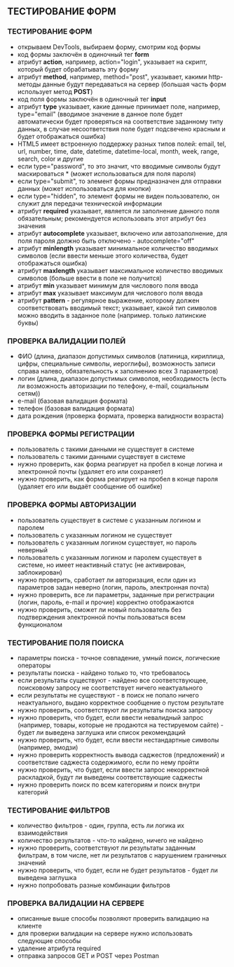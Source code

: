 ## ТЕСТИРОВАНИЕ ФОРМ

### ТЕСТИРОВАНИЕ ФОРМ
* открываем DevTools, выбираем форму, смотрим код формы
* код формы заключён в одиночный тег **form**
* атрибут **action**, например, action="login", указывает на скрипт, который будет обрабатывать эту форму
* атрибут **method**, например, method="post", указывает, какими http-методы данные будут передаваться на сервер (большая часть форм использует метод **POST**)
* код поля формы заключён в одиночный тег **input**
* атрибут **type** указывает, какие данные принимает поле, например, type="email" (вводимое значение в данное поле будет автоматически будет проверяться на соответствие заданному типу данных, в случае несоответствия поле будет подсвечено красным и будет отображаться ошибка)
* HTML5 имеет встроенную поддержку разных типов полей: email, tel, url, number, time, date, datetime, datetime-local, month, week, range, search, color и другие
* если type="password", то это значит, что вводимые символы будут маскироваться * (может использоваться для поля пароля)
* если type="submit", то элемент формы предназначен для отправки данных (может использоваться для кнопки)
* если type="hidden", то элемент формы не виден пользователю, он служит для передачи технической информации
* атрибут **required** указывает, является ли заполнение данного поля обязательным; рекомендуется использовать этот атрибут без значения
* атрибут **autocomplete** указывает, включено или автозаполнение, для поля пароля должно быть отключено - autocomplete="off"
* атрибут **minlength** указывает минимальное количество вводимых символов (если ввести меньше этого количества, будет отображаться ошибка)
* атрибут **maxlength** указывает максимальное количество вводимых символов (больше ввести в поле не получится)
* атрибут **min** указывает минимум для числового поля ввода
* атрибут **max** указывает максимум для числового поля ввода
* атрибут **pattern** - регулярное выражение, которому должен соответствовать вводимый текст; указывает, какой тип символов можно вводить в заданное поле (например. только латинские буквы)

### ПРОВЕРКА ВАЛИДАЦИИ ПОЛЕЙ
* ФИО (длина, диапазон допустимых символов (латиница, кириллица, цифры, специальные символы, иероглифы), возможность записи справа налево, обязательность к заполнению всех 3 параметров)
* логин (длина, диапазон допустимых символов, необходимость (есть ли возможность авторизации по телефону, e-mail, социальным сетям))
* e-mail (базовая валидация формата)
* телефон (базовая валидация формата)
* дата рождения (проверка формата, проверка валидности возраста)

### ПРОВЕРКА ФОРМЫ РЕГИСТРАЦИИ
* пользователь с такими данными не существует в системе
* пользователь с такими данными существует в системе
* нужно проверить, как форма реагирует на пробел в конце логина и электронной почты (удаляет его или сохраняет)
* нужно проверить, как форма реагирует на пробел в конце пароля (удаляет его или выдаёт сообщение об ошибке)

### ПРОВЕРКА ФОРМЫ АВТОРИЗАЦИИ
* пользователь существует в системе с указанным логином и паролем
* пользователь с указанным логином не существует
* пользователь с указанным логином существует, но пароль неверный
* пользователь с указанным логином и паролем существует в системе, но имеет неактивный статус (не активирован, заблокирован)
* нужно проверить, сработает ли авторизация, если один из параметров задан неверно (логин, пароль, электронная почта)
* нужно проверить, все ли параметры, заданные при регистрации (логин, пароль, e-mail и прочие) корректно отображаются
* нужно проверить, сможет ли новый пользователь без подтверждения электронной почты пользоваться всем функционалом

### ТЕСТИРОВАНИЕ ПОЛЯ ПОИСКА
* параметры поиска - точное совпадение, умный поиск, логические операторы
* результаты поиска - найдено только то, что требовалось
* если результаты существуют - найдено все соответствующее, поисковому запросу не соответствует ничего неактуального
* если результаты не существуют - в поиск не попало ничего неактуального, выдано корректное сообщение о пустом результате
* нужно проверить, соответствуют ли результаты поиска запросу
* нужно проверить, что будет, если ввести невалидный запрос (например, товары, которые не продаются на тестируемом сайте) - будет ли выведена заглушка или список рекомендаций
* нужно проверить, что будет, если ввести нестандартные символы (например, эмодзи)
* нужно проверить корректность вывода саджестов (предложений) и соответствие саджеста содержимого, если по нему пройти
* нужно проверить, что будет, если ввести запрос некорректной раскладкой, будут ли выведены соответствующие саджесты
* нужно проверить поиск по всем категориям и поиск внутри категорий

### ТЕСТИРОВАНИЕ ФИЛЬТРОВ
* количество фильтров - один, группа, есть ли логика их взаимодействия
* количество результатов - что-то найдено, ничего не найдено
* нужно проверить, соответствуют ли результаты заданным фильтрам, в том числе, нет ли результатов с нарушением граничных значений
* нужно проверить, что будет, если не будет результатов - будет ли выведена заглушка
* нужно попробовать разные комбинации фильтров

### ПРОВЕРКА ВАЛИДАЦИИ НА СЕРВЕРЕ
* описанные выше способы позволяют проверить валидацию на клиенте
* для проверки валидации на сервере нужно использовать следующие способы
* удаление атрибута required
* отправка запросов GET и POST через Postman
